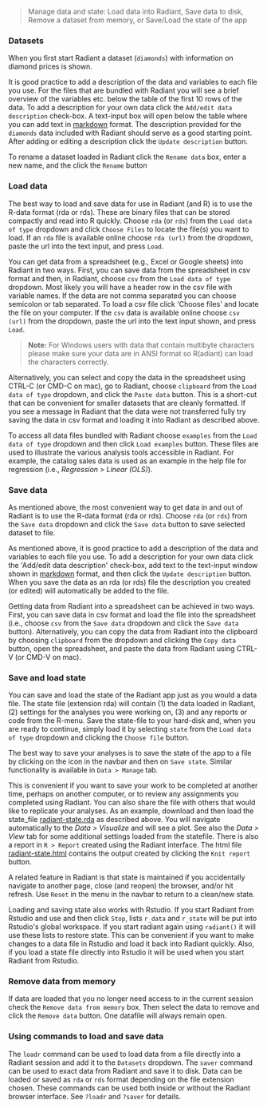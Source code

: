 > Manage data and state: Load data into Radiant, Save data to disk, Remove a dataset from memory, or Save/Load the state of the app

### Datasets

When you first start Radiant a dataset (`diamonds`) with information on diamond prices is shown.

It is good practice to add a description of the data and variables to each file you use. For the files that are bundled with Radiant you will see a brief overview of the variables etc. below the table of the first 10 rows of the data. To add a description for your own data click the `Add/edit data description` check-box. A text-input box will open below the table where you can add text in
<a href="http://rmarkdown.rstudio.com/authoring_pandoc_markdown.html" target="_blank">markdown</a> format. The description provided for the `diamonds` data included with Radiant should serve as a good starting point. After adding or editing a description click the `Update description` button.

To rename a dataset loaded in Radiant click the `Rename data` box, enter a new name, and the click the `Rename` button

### Load data

The best way to load and save data for use in Radiant (and R) is to use the R-data format (rda or rds). These are binary files that can be stored compactly and read into R quickly. Choose `rda` (or `rds`) from the `Load data of type` dropdown and click `Choose Files` to locate the file(s) you want to load. If an `rda` file is available online choose `rda (url)` from the dropdown, paste the url into the text input, and press `Load`.

You can get data from a spreadsheet (e.g., Excel or Google sheets) into Radiant in two ways. First, you can save data from the spreadsheet in csv format and then, in Radiant, choose `csv` from the `Load data of type` dropdown. Most likely you will have a header row in the csv file with variable names. If the data are not comma separated you can choose semicolon or tab separated. To load a csv file click 'Choose files' and locate the file on your computer. If the `csv` data is available online choose `csv (url)` from the dropdown, paste the url into the text input shown, and press `Load`.

> **Note:** For Windows users with data that contain multibyte characters please make sure your data are in ANSI format so R(adiant) can load the characters correctly.

Alternatively, you can select and copy the data in the spreadsheet using CTRL-C (or CMD-C on mac), go to Radiant, choose `clipboard` from the `Load data of type` dropdown, and click the `Paste data` button. This is a short-cut that can be convenient for smaller datasets that are cleanly formatted. If you see a message in Radiant that the data were not transferred fully try saving the data in csv format and loading it into Radiant as described above.

To access all data files bundled with Radiant choose `examples` from the `Load data of type` dropdown and then click `Load examples` button. These files are used to illustrate the various analysis tools accessible in Radiant. For example, the catalog sales data is used as an example in the help file for regression (i.e., _Regression > Linear (OLS)_).

### Save data

As mentioned above, the most convenient way to get data in and out of Radiant is to use the R-data format (rda or rds). Choose `rda` (or `rds`) from the `Save data` dropdown and click the `Save data` button to save selected dataset to file.

As mentioned above, it is good practice to add a description of the data and variables to each file you use. To add a description for your own data click the 'Add/edit data description' check-box, add text to the text-input window shown in
<a href="http://rmarkdown.rstudio.com/authoring_pandoc_markdown.html" target="_blank">markdown</a> format, and then click the `Update description` button. When you save the data as an rda (or rds) file the description you created (or edited) will automatically be added to the file.

Getting data from Radiant into a spreadsheet can be achieved in two ways. First, you can save data in csv format and load the file into the spreadsheet (i.e., choose `csv` from the `Save data` dropdown and click the `Save data` button). Alternatively, you can copy the data from Radiant into the clipboard by choosing `clipboard` from the dropdown and clicking the `Copy data` button, open the spreadsheet, and paste the data from Radiant using CTRL-V (or CMD-V on mac).

### Save and load state

You can save and load the state of the Radiant app just as you would a data file. The state file (extension rda) will contain (1) the data loaded in Radiant, (2) settings for the analyses you were working on, (3) and any reports or code from the R-menu. Save the state-file to your hard-disk and, when you are ready to continue, simply load it by selecting `state` from the `Load data of type` dropdown and clicking the `Choose file` button.

The best way to save your analyses is to save the state of the app to a file by clicking on the <i title='Save' class='fa fa-save'></i> icon in the navbar and then on `Save state`. Similar functionality is available in `Data > Manage` tab.

This is convenient if you want to save your work to be completed at another time, perhaps on another computer, or to review any assignments you completed using Radiant. You can also share the file with others that would like to replicate your analyses. As an example, download and then load the state\_file [radiant-state.rda](https://vnijs.github.io/radiant/examples/radiant-state.rda) as described above. You will navigate automatically to the _Data > Visualize_ and will see a plot. See also the _Data > View_ tab for some additional settings loaded from the statefile. There is also a report in `R > Report` created using the Radiant interface. The html file <a href="https://vnijs.github.io/radiant/examples/radiant-state.html" target="_blank">radiant-state.html</a> contains the output created by clicking the `Knit report` button.

A related feature in Radiant is that state is maintained if you accidentally navigate to another page, close (and reopen) the browser, and/or hit refresh. Use `Reset` in the <i title='Power off' class='fa fa-power-off'></i> menu in the navbar to return to a clean/new state.

Loading and saving state also works with Rstudio. If you start Radiant from Rstudio and use <i title='Power off' class='fa fa-power-off'></i> and then click `Stop`, lists `r_data` and `r_state` will be put into Rstudio's global workspace. If you start radiant again using `radiant()` it will use these lists to restore state. This can be convenient if you want to make changes to a data file in Rstudio and load it back into Radiant quickly. Also, if you load a state file directly into Rstudio it will be used when you start Radiant from Rstudio.

### Remove data from memory

If data are loaded that you no longer need access to in the current session check the `Remove data from memory` box. Then select the data to remove and click the `Remove data` button. One datafile will always remain open.

### Using commands to load and save data

The `loadr` command can be used to load data from a file directly into a Radiant session and add it to the `Datasets` dropdown. The `saver` command can be used to exact data from Radiant and save it to disk. Data can be loaded or saved as `rda` or `rds` format depending on the file extension chosen. These commands can be used both inside or without the Radiant browser interface. See `?loadr` and `?saver` for details.
